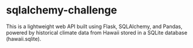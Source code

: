 # sqlalchemy-challenge
This is a lightweight web API built using Flask, SQLAlchemy, and Pandas, powered by historical climate data from Hawaii stored in a SQLite database (hawaii.sqlite).
